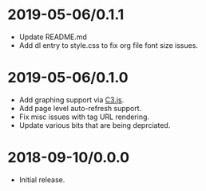 # 2019-05-06/0.1.1

* Update README.md
* Add dl entry to style.css to fix org file font size issues.

# 2019-05-06/0.1.0

* Add graphing support via [C3.js](https://c3js.org/).
* Add page level auto-refresh support.
* Fix misc issues with tag URL rendering.
* Update various bits that are being deprciated.

# 2018-09-10/0.0.0

* Initial release.
